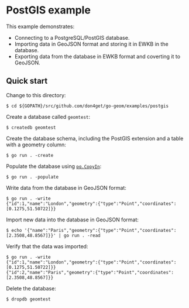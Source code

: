 # PostGIS example

This example demonstrates:

 * Connecting to a PostgreSQL/PostGIS database.
 * Importing data in GeoJSON format and storing it in EWKB in the database.
 * Exporting data from the database in EWKB format and coverting it to GeoJSON.


## Quick start

Change to this directory:

    $ cd ${GOPATH}/src/github.com/don4get/go-geom/examples/postgis

Create a database called `geomtest`:

    $ createdb geomtest

Create the database schema, including the PostGIS extension and a table with a
geometry column:

    $ go run . -create

Populate the database using [`pq.CopyIn`](https://pkg.go.dev/github.com/lib/pq#CopyIn):

    $ go run . -populate

Write data from the database in GeoJSON format:

    $ go run . -write
    {"id":1,"name":"London","geometry":{"type":"Point","coordinates":[0.1275,51.50722]}}

Import new data into the database in GeoJSON format:

    $ echo '{"name":"Paris","geometry":{"type":"Point","coordinates":[2.3508,48.8567]}}' | go run . -read

Verify that the data was imported:

    $ go run . -write
    {"id":1,"name":"London","geometry":{"type":"Point","coordinates":[0.1275,51.50722]}}
    {"id":2,"name":"Paris","geometry":{"type":"Point","coordinates":[2.3508,48.8567]}}

Delete the database:

    $ dropdb geomtest
